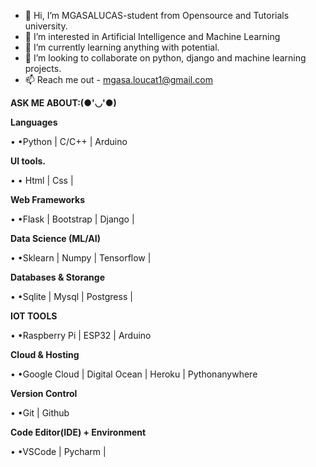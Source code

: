- 👋 Hi, I’m MGASALUCAS-student from Opensource and Tutorials university.
- 👀 I’m interested in Artificial Intelligence and Machine Learning
- 🌱 I’m currently learning anything with potential. 
- 💞️ I’m looking to collaborate on python, django and machine learning projects.
- 📫 Reach me out - mgasa.loucat1@gmail.com

<!---
MGASALUCAS/MGASALUCAS is a ✨ special ✨ repository because its `README.md` (this file) appears on your GitHub profile.
You can click the Preview link to take a look at your changes.
--->
**ASK ME ABOUT:(●'◡'●)**


**Languages**

 • •Python | C/C++ | Arduino


**UI tools.**

 • • Html | Css |

**Web Frameworks**

 • •Flask | Bootstrap  | Django |


**Data Science (ML/AI)**

 • •Sklearn | Numpy | Tensorflow | 

**Databases & Storange**

 • •Sqlite | Mysql | Postgress |

**IOT TOOLS**

 • •Raspberry Pi | ESP32 | Arduino

**Cloud & Hosting**

 • •Google Cloud | Digital Ocean | Heroku | Pythonanywhere

**Version Control**

 • •Git | Github

**Code Editor(IDE) + Environment**

 • •VSCode | Pycharm |
